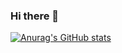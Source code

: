 ### Hi there 👋

[![Anurag's GitHub stats](https://github-readme-stats.vercel.app/api?username=SeanNobel)](https://github.com/anuraghazra/github-readme-stats)

<!--
**SeanNobel/SeanNobel** is a ✨ _special_ ✨ repository because its `README.md` (this file) appears on your GitHub profile.

Here are some ideas to get you started:

- 🔭 I’m currently working on ...
- 🌱 I’m currently learning ...
- 👯 I’m looking to collaborate on ...
- 🤔 I’m looking for help with ...
- 💬 Ask me about ...
- 📫 How to reach me: ...
- 😄 Pronouns: ...
- ⚡ Fun fact: ...
-->

